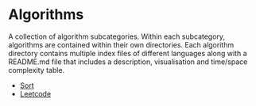 # Algorithms

A collection of algorithm subcategories. Within each subcategory, algorithms are contained within their own directories. Each algorithm directory contains multiple index files of different languages along with a README.md file that includes a description, visualisation and time/space complexity table.

- [Sort](sort)
- [Leetcode](leetcode)

